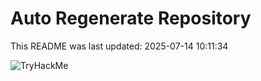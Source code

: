 # Auto Regenerate Repository

This README was last updated: 2025-07-14 10:11:34

 ![TryHackMe](https://tryhackme.com/badge/533634)